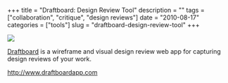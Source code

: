 +++
title = "Draftboard: Design Review Tool"
description = ""
tags = ["collaboration", "critique", "design reviews"]
date = "2010-08-17"
categories = ["tools"]
slug = "draftboard-design-review-tool"
+++


<div class="tool-screenshot mb1"><a href="http://www.draftboardapp.com/"><img id='bluga-thumbnail-2809' class='bluga-thumbnail custom' src='http://media.konigi.com/bluga/
wt52313b78d79c6_custom.jpg'/></a></div><p><a href="http://www.draftboardapp.com/">Draftboard</a> is a wireframe and visual design review web app for capturing design reviews of your work.</p>

  
<p><a href="http://www.draftboardapp.com/">http://www.draftboardapp.com</a></p>
      
